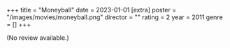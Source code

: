 +++
title = "Moneyball"
date = 2023-01-01
[extra]
poster = "/images/movies/moneyball.png"
director = ""
rating = 2
year = 2011
genre = []
+++

(No review available.)
